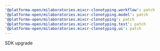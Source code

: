 ```yaml
---
'@platforma-open/milaboratories.mixcr-clonotyping.workflow': patch
'@platforma-open/milaboratories.mixcr-clonotyping.model': patch
'@platforma-open/milaboratories.mixcr-clonotyping': patch
'@platforma-open/milaboratories.mixcr-clonotyping.test': patch
'@platforma-open/milaboratories.mixcr-clonotyping.ui': patch
---
```


SDK upgrade
